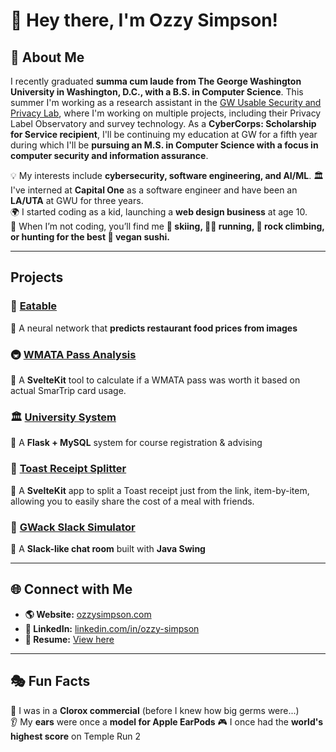 # 👋 Hey there, I'm Ozzy Simpson!

## 👀 About Me

I recently graduated **summa cum laude from The George Washington University in Washington, D.C., with a B.S. in Computer Science**. This summer I'm working as a research assistant in the [GW Usable Security and Privacy Lab](https://gwusec.seas.gwu.edu/), where I'm working on multiple projects, including their Privacy Label Observatory and survey technology. As a **CyberCorps: Scholarship for Service recipient**, I'll be continuing my education at GW for a fifth year during which I'll be **pursuing an M.S. in Computer Science with a focus in computer security and information assurance**.

💡 My interests include **cybersecurity, software engineering, and AI/ML**.
🏛️ I've interned at **Capital One** as a software engineer and have been an **LA/UTA** at GWU for three years.  
🌍 I started coding as a kid, launching a **web design business** at age 10.  
🥢 When I’m not coding, you’ll find me **🎿 skiing, 🏃‍♂️ running, 🧗 rock climbing, or hunting for the best 🍣 vegan sushi.**  

---

## Projects

### 🌭 [Eatable](https://gw-neural-networks-eatable.github.io/Neural-Networks-Final-Project/)  
🔹 A neural network that **predicts restaurant food prices from images**

### 🚇 [WMATA Pass Analysis](https://github.com/ozzy-simpson/WMATA-Pass-Analysis)
🔹 A **SvelteKit** tool to calculate if a WMATA pass was worth it based on actual SmarTrip card usage.

### 🏛️ [University System](https://github.com/ozzy-simpson/University-System)  
🔹 A **Flask + MySQL** system for course registration & advising

### 🧾 [Toast Receipt Splitter](https://github.com/ozzy-simpson/WMATA-Pass-Analysis)
🔹 A **SvelteKit** app to split a Toast receipt just from the link, item-by-item, allowing you to easily share the cost of a meal with friends.

### 💬 [GWack Slack Simulator](https://github.com/ozzy-simpson/GWack-Slack-Simulator)  
🔹 A **Slack-like chat room** built with **Java Swing**

---

## 🌐 Connect with Me

- **🌎 Website:** [ozzysimpson.com](https://ozzysimpson.com)  
- **🔗 LinkedIn:** [linkedin.com/in/ozzy-simpson](https://www.linkedin.com/in/ozzy-simpson)  
- **📜 Resume:** [View here](https://docs.google.com/document/d/1WXf4FbkafZSnK--Mv55lY--e2NkjNPcl/preview)

---

## 🎭 Fun Facts  

🦠 I was in a **Clorox commercial** (before I knew how big germs were...)  
👂 My **ears** were once a **model for Apple EarPods**
🎮 I once had the **world's highest score** on Temple Run 2

